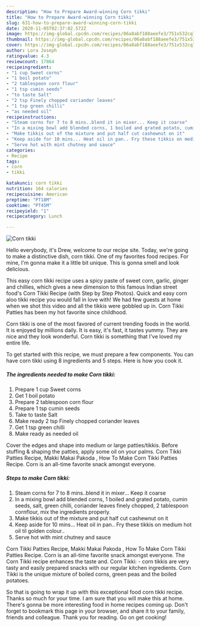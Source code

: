 ```yaml
---
description: "How to Prepare Award-winning Corn tikki"
title: "How to Prepare Award-winning Corn tikki"
slug: 631-how-to-prepare-award-winning-corn-tikki
date: 2020-11-05T02:37:02.572Z
image: https://img-global.cpcdn.com/recipes/06a8abf188aeefe3/751x532cq70/corn-tikki-recipe-main-photo.jpg
thumbnail: https://img-global.cpcdn.com/recipes/06a8abf188aeefe3/751x532cq70/corn-tikki-recipe-main-photo.jpg
cover: https://img-global.cpcdn.com/recipes/06a8abf188aeefe3/751x532cq70/corn-tikki-recipe-main-photo.jpg
author: Lora Joseph
ratingvalue: 4.3
reviewcount: 17864
recipeingredient:
- "1 cup Sweet corns"
- "1 boil potato"
- "2 tablespoon corn flour"
- "1 tsp cumin seeds"
- "to taste Salt"
- "2 tsp Finely chopped coriander leaves"
- "1 tsp green chilli"
- "as needed oil"
recipeinstructions:
- "Steam corns for 7 to 8 mins..blend it in mixer... Keep it coarse"
- "In a mixing bowl add blended corns, 1 boiled and grated potato, cumin seeds, salt, green chilli, coriander leaves finely chopped, 2 tablespoon cornflour, mix the ingredients properly."
- "Make tikkis out of the mixture and put half cut cashewnut on it"
- "Keep aside for 10 mins... Heat oil in pan.. Fry these tikkis on medium hot oil til golden colour.."
- "Serve hot with mint chutney and sauce"
categories:
- Recipe
tags:
- corn
- tikki

katakunci: corn tikki 
nutrition: 164 calories
recipecuisine: American
preptime: "PT18M"
cooktime: "PT45M"
recipeyield: "1"
recipecategory: Lunch

---
```



![Corn tikki](https://img-global.cpcdn.com/recipes/06a8abf188aeefe3/751x532cq70/corn-tikki-recipe-main-photo.jpg)

Hello everybody, it's Drew, welcome to our recipe site. Today, we're going to make a distinctive dish, corn tikki. One of my favorites food recipes. For mine, I'm gonna make it a little bit unique. This is gonna smell and look delicious.

This easy corn tikki recipe uses a spicy paste of sweet corn, garlic, ginger and chillies, which gives a new dimension to this famous Indian street food&#39;s Corn Tikki Recipe (with Step by Step Photos). Quick and easy corn aloo tikki recipe you would fall in love with! We had few guests at home when we shot this video and all the tikkis were gobbled up in. Corn Tikki Patties has been my hot favorite since childhood.

Corn tikki is one of the most favored of current trending foods in the world. It is enjoyed by millions daily. It is easy, it's fast, it tastes yummy. They are nice and they look wonderful. Corn tikki is something that I've loved my entire life.


To get started with this recipe, we must prepare a few components. You can have corn tikki using 8 ingredients and 5 steps. Here is how you cook it.

<!--inarticleads1-->

##### The ingredients needed to make Corn tikki:

1. Prepare 1 cup Sweet corns
1. Get 1 boil potato
1. Prepare 2 tablespoon corn flour
1. Prepare 1 tsp cumin seeds
1. Take to taste Salt
1. Make ready 2 tsp Finely chopped coriander leaves
1. Get 1 tsp green chilli
1. Make ready as needed oil


Cover the edges and shape into medium or large patties/tikkis. Before stuffing &amp; shaping the patties, apply some oil on your palms. Corn Tikki Patties Recipe, Makki Makai Pakoda , How To Make Corn Tikki Patties Recipe. Corn is an all-time favorite snack amongst everyone. 

<!--inarticleads2-->

##### Steps to make Corn tikki:

1. Steam corns for 7 to 8 mins..blend it in mixer... Keep it coarse
1. In a mixing bowl add blended corns, 1 boiled and grated potato, cumin seeds, salt, green chilli, coriander leaves finely chopped, 2 tablespoon cornflour, mix the ingredients properly.
1. Make tikkis out of the mixture and put half cut cashewnut on it
1. Keep aside for 10 mins... Heat oil in pan.. Fry these tikkis on medium hot oil til golden colour..
1. Serve hot with mint chutney and sauce


Corn Tikki Patties Recipe, Makki Makai Pakoda , How To Make Corn Tikki Patties Recipe. Corn is an all-time favorite snack amongst everyone. The Corn Tikki recipe enhances the taste and. Corn Tikki: - corn tikkis are very tasty and easily prepared snacks with our regular kitchen ingredients. Corn Tikki is the unique mixture of boiled corns, green peas and the boiled potatoes. 

So that is going to wrap it up with this exceptional food corn tikki recipe. Thanks so much for your time. I am sure that you will make this at home. There's gonna be more interesting food in home recipes coming up. Don't forget to bookmark this page in your browser, and share it to your family, friends and colleague. Thank you for reading. Go on get cooking!
